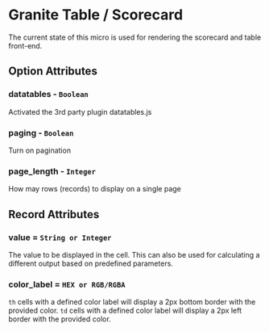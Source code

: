 # Granite Table / Scorecard

The current state of this micro is used for rendering the scorecard and table front-end.

## Option Attributes

### datatables - `Boolean`

Activated the 3rd party plugin datatables.js

### paging - `Boolean`

Turn on pagination

### page_length - `Integer`

How may rows (records) to display on a single page

## Record Attributes

### value = `String or Integer`

The value to be displayed in the cell. This can also be used for calculating a different output based on predefined parameters.

### color_label = `HEX or RGB/RGBA`

`th` cells with a defined color label will display a 2px bottom border with the provided color.
`td` cells with a defined color label will display a 2px left border with the provided color.
